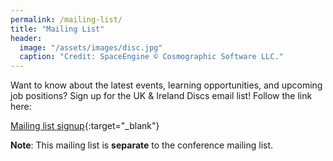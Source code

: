 ```yaml
---
permalink: /mailing-list/
title: "Mailing List"
header:
  image: "/assets/images/disc.jpg"
  caption: "Credit: SpaceEngine © Cosmographic Software LLC."
---
```



Want to know about the latest events, learning opportunities, and upcoming job positions? Sign up for the UK & Ireland Discs email list! Follow the link here:

[Mailing list signup](https://warwick.ac.uk/fac/sci/physics/research/astro/research/discs/uki-discs/){:target="_blank"}

**Note**: This mailing list is **separate** to the conference mailing list.
